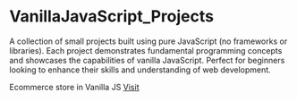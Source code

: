 # VanillaJavaScript_Projects

A collection of small projects built using pure JavaScript (no frameworks or libraries). Each project demonstrates fundamental programming concepts and showcases the capabilities of vanilla JavaScript. Perfect for beginners looking to enhance their skills and understanding of web development.

Ecommerce store in Vanilla JS [Visit](https://saudstore.netlify.app/)
